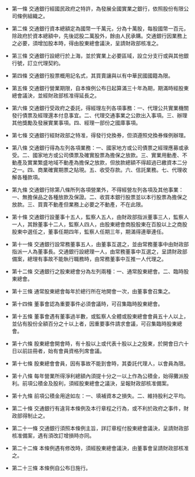 * 第一條 交通銀行經國民政府之特許，為發展全國實業之銀行，依照股份有限公司條例組織之。

* 第二條 交通銀行資本總額定為國幣一千萬元，分為十萬股，每股國幣一百元，除政府於資本總額中，先後認股二萬股外，餘由人民承購。交通銀行因業務上之必要，須增加股本時，得由股東總會議決，呈請財政部核准之。

* 第三條 交通銀行設總行於上海，並於實業上必要區域，設立分支行或與其他銀行號，訂立代理契約。

* 第四條 交通銀行股票概用記名式，其買賣讓與以有中華民國國籍為限。

* 第五條 交通銀行營業期限，自本條例公布日起算滿三十年為期，期滿時經股東總會議決，並經財政部核准得延長之。

* 第六條 交通銀行受政府之委託，得經理左列各項事務：一、代理公共實業機關發行債票及經理還本付息事宜。二、代理交通事業之公款出入事項。三、辦理其他獎勵及發展實業事項。四、經理一部份之國庫事項。

* 第七條 交通銀行經財政部之特准，得發行兌換券，但須遵照兌換券條例辦理。

* 第八條 交通銀行得為左列各項業務：一、國家地方或公司債票之經理應募或承受。二、國家地方或公司債票及確實股票為擔保之放款。三、實業用動產、不動產及實業繁盛地域不動產為擔保之放款，但放款總額不得超過已繳資本二分之一。四、商業確實期票之貼現。五、收受存款。六、信託業務。七、代理收解各種款項。

* 第九條 交通銀行除第八條所列各項營業外，不得經營左列各項及其他事業：一、無擔保品之各種放款及保證。二、收買本銀行股票並以本行股票為擔保之放款。三、買賣不動產但業務上必要之不動產，不在此限。

* 第十條 交通銀行設董事十五人，監察人五人，由財政部指派董事三人，監察人一人，其餘董事十二人，監察人四人，由股東總會商股股東在百股以上之商股股東中選任之，董事任期四年，監察人任期三年，期滿得連舉連任。

* 第十一條 交通銀行設常務董事五人，由董事互選之，並由常務董事中由財政部指派一人為董事長。交通銀行設總理一人，由常務董事中互選之，呈請財政部備案，總理有事故不能執行職務時，由常務董事中互推一人代理之。

* 第十二條 交通銀行之股東總會分為左列兩種：一、通常股東總會。二、臨時股東總會。

* 第十三條 通常股東總會每年於總行所在地開會一次，由董事會召集之。

* 第十四條 董事會認為重要事件必須會議時，可召集臨時股東總會。

* 第十五條 董事會遇有董事過半數，或監察人全體或股東總會會員五十人以上，並佔有股份全額百分之十以上者，因重要事件請求會議，可召集臨時股東總會。

* 第十六條 股東總會開會時，有十股以上或代表十股以上之股東，於開會日六十日以前註冊者，始有會員資格列席會議。

* 第十七條 股東總會會員，因有事故不能到會時，其委託代理人，以會員為限。

* 第十八條 每年營業所得淨利總額內須提十分之一以上作為公積金，始得攤派股利。前項公積金及股利，須經股東總會之議決，呈報財政部核准備案。

* 第十九條 前項公積金用途如左：一、填補資本之損失。二、維持股利之平均。

* 第二十條 交通銀行有違背本條例及本行章程之行為，或不利於政府之事件，財政部得制止之。

* 第二十一條 交通銀行須照本條例主旨，詳訂章程付股東總會議決，呈請財政部核准備案，遇有須改訂增損時亦同。

* 第二十二條 本條例遇有修改時，須經股東總會議決，由董事會呈請財政部核准之。

* 第二十三條 本條例自公布日施行。

